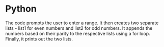 # Python
The code prompts the user to enter a range. It then creates two separate lists - list1 for even numbers and list2 for odd numbers. It appends the numbers based on their parity to the respective lists using a for loop. Finally, it prints out the two lists.
